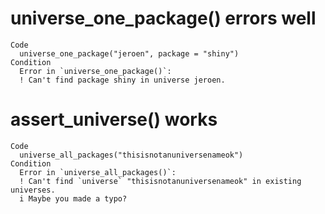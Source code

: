 # universe_one_package() errors well

    Code
      universe_one_package("jeroen", package = "shiny")
    Condition
      Error in `universe_one_package()`:
      ! Can't find package shiny in universe jeroen.

# assert_universe() works

    Code
      universe_all_packages("thisisnotanuniversenameok")
    Condition
      Error in `universe_all_packages()`:
      ! Can't find `universe` "thisisnotanuniversenameok" in existing universes.
      i Maybe you made a typo?


